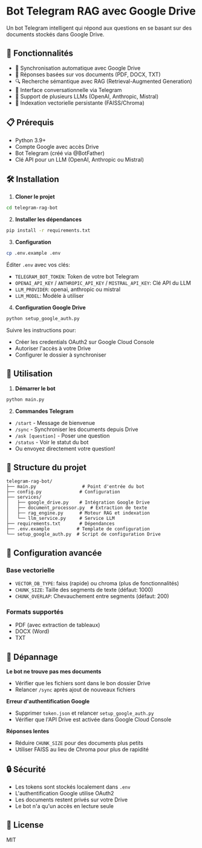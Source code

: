 # Bot Telegram RAG avec Google Drive

Un bot Telegram intelligent qui répond aux questions en se basant sur des documents stockés dans Google Drive.

## 🚀 Fonctionnalités

- 📁 Synchronisation automatique avec Google Drive
- 🤖 Réponses basées sur vos documents (PDF, DOCX, TXT)
- 🔍 Recherche sémantique avec RAG (Retrieval-Augmented Generation)
- 💬 Interface conversationnelle via Telegram
- 🧠 Support de plusieurs LLMs (OpenAI, Anthropic, Mistral)
- 💾 Indexation vectorielle persistante (FAISS/Chroma)

## 📋 Prérequis

- Python 3.9+
- Compte Google avec accès Drive
- Bot Telegram (créé via @BotFather)
- Clé API pour un LLM (OpenAI, Anthropic ou Mistral)

## 🛠️ Installation

1. **Cloner le projet**
```bash
cd telegram-rag-bot
```

2. **Installer les dépendances**
```bash
pip install -r requirements.txt
```

3. **Configuration**
```bash
cp .env.example .env
```

Éditer `.env` avec vos clés:
- `TELEGRAM_BOT_TOKEN`: Token de votre bot Telegram
- `OPENAI_API_KEY` / `ANTHROPIC_API_KEY` / `MISTRAL_API_KEY`: Clé API du LLM
- `LLM_PROVIDER`: openai, anthropic ou mistral
- `LLM_MODEL`: Modèle à utiliser

4. **Configuration Google Drive**
```bash
python setup_google_auth.py
```

Suivre les instructions pour:
- Créer les credentials OAuth2 sur Google Cloud Console
- Autoriser l'accès à votre Drive
- Configurer le dossier à synchroniser

## 🚀 Utilisation

1. **Démarrer le bot**
```bash
python main.py
```

2. **Commandes Telegram**
- `/start` - Message de bienvenue
- `/sync` - Synchroniser les documents depuis Drive
- `/ask [question]` - Poser une question
- `/status` - Voir le statut du bot
- Ou envoyez directement votre question!

## 📁 Structure du projet

```
telegram-rag-bot/
├── main.py                 # Point d'entrée du bot
├── config.py              # Configuration
├── services/
│   ├── google_drive.py    # Intégration Google Drive
│   ├── document_processor.py  # Extraction de texte
│   ├── rag_engine.py      # Moteur RAG et indexation
│   └── llm_service.py     # Service LLM
├── requirements.txt       # Dépendances
├── .env.example          # Template de configuration
└── setup_google_auth.py  # Script de configuration Drive
```

## 🔧 Configuration avancée

### Base vectorielle
- `VECTOR_DB_TYPE`: faiss (rapide) ou chroma (plus de fonctionnalités)
- `CHUNK_SIZE`: Taille des segments de texte (défaut: 1000)
- `CHUNK_OVERLAP`: Chevauchement entre segments (défaut: 200)

### Formats supportés
- PDF (avec extraction de tableaux)
- DOCX (Word)
- TXT

## 🐛 Dépannage

**Le bot ne trouve pas mes documents**
- Vérifier que les fichiers sont dans le bon dossier Drive
- Relancer `/sync` après ajout de nouveaux fichiers

**Erreur d'authentification Google**
- Supprimer `token.json` et relancer `setup_google_auth.py`
- Vérifier que l'API Drive est activée dans Google Cloud Console

**Réponses lentes**
- Réduire `CHUNK_SIZE` pour des documents plus petits
- Utiliser FAISS au lieu de Chroma pour plus de rapidité

## 🔒 Sécurité

- Les tokens sont stockés localement dans `.env`
- L'authentification Google utilise OAuth2
- Les documents restent privés sur votre Drive
- Le bot n'a qu'un accès en lecture seule

## 📝 License

MIT